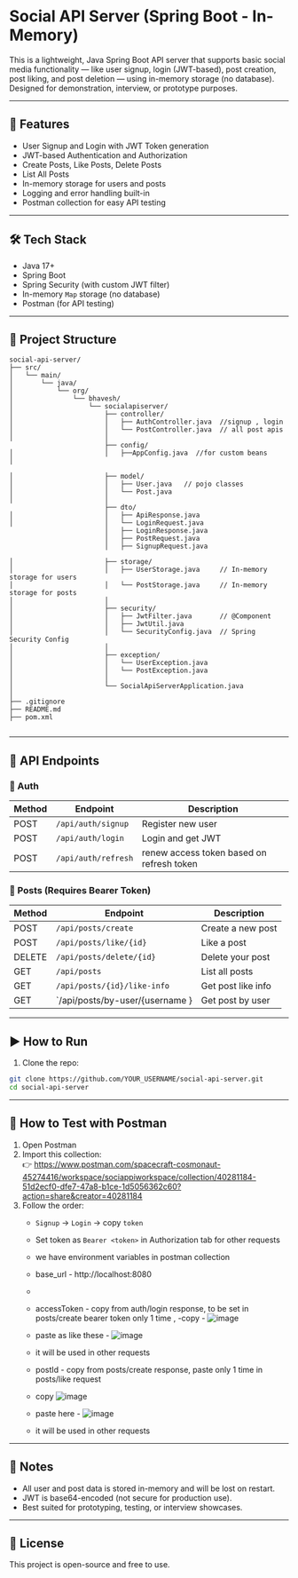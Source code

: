 
# Social API Server (Spring Boot - In-Memory)

This is a lightweight,  Java Spring Boot API server that supports basic social media functionality — like user signup, login (JWT-based), post creation, post liking, and post deletion — using in-memory storage (no database). Designed for demonstration, interview, or prototype purposes.

---

## 🚀 Features

- User Signup and Login with JWT Token generation
- JWT-based Authentication and Authorization
- Create Posts, Like Posts, Delete Posts
- List All Posts
- In-memory storage for users and posts
- Logging and error handling built-in
- Postman collection for easy API testing

---

## 🛠 Tech Stack

- Java 17+
- Spring Boot
- Spring Security (with custom JWT filter)
- In-memory `Map` storage (no database)
- Postman (for API testing)

---

## 📂 Project Structure

```
social-api-server/
├── src/
│   └── main/
│       └── java/
│           └── org/
│               └── bhavesh/
│                   └── socialapiserver/
│                       ├── controller/
│                       │   ├── AuthController.java  //signup , login
│                       │   └── PostController.java  // all post apis 
│                       │
                        ├── config/
│                       │   ├──AppConfig.java  //for custom beans
│               

│                       ├── model/
│                       │   ├── User.java   // pojo classes
│                       │   └── Post.java
│                       │
                        ├── dto/
│                       │   ├── ApiResponse.java   
│                       │   └── LoginRequest.java
                        │   ├── LoginResponse.java
                        │   ├── PostRequest.java
                        │   ├── SignupRequest.java  

│                       ├── storage/
│                       │   ├── UserStorage.java     // In-memory storage for users
│                       │   └── PostStorage.java     // In-memory storage for posts
│                       │
│                       ├── security/
│                       │   ├── JwtFilter.java       // @Component
│                       │   ├── JwtUtil.java
│                       │   └── SecurityConfig.java  // Spring Security Config
│                       │
│                       ├── exception/
│                       │   └── UserException.java
│                       │   └── PostException.java
│                       │
│                       └── SocialApiServerApplication.java
│
├── .gitignore
├── README.md
├── pom.xml


```

---

## 🧪 API Endpoints

### 🔐 Auth

| Method | Endpoint            | Description           |
|--------|---------------------|-----------------------|
| POST   | `/api/auth/signup`  | Register new user     |
| POST   | `/api/auth/login`   | Login and get JWT     |
| POST   | `/api/auth/refresh` | renew access token based on refresh token    |

### 📝 Posts (Requires Bearer Token)

| Method | Endpoint                    | Description               |
|--------|-----------------------------|---------------------------|
| POST   | `/api/posts/create`         | Create a new post         |
| POST   | `/api/posts/like/{id}`      | Like a post               |
| DELETE | `/api/posts/delete/{id}`    | Delete your post          |
| GET    | `/api/posts`                | List all posts            |
| GET    | `/api/posts/{id}/like-info` | Get post like info        |
| GET    | `/api/posts/by-user/{username }| Get post by user       |

---

## ▶️ How to Run

1. Clone the repo:
```bash
git clone https://github.com/YOUR_USERNAME/social-api-server.git
cd social-api-server
```
---

## 🧪 How to Test with Postman

1. Open Postman
2. Import this collection:  
   👉 https://www.postman.com/spacecraft-cosmonaut-45274416/workspace/sociappiworkspace/collection/40281184-51d2ecf0-dfe7-47a8-b1ce-1d5056362c60?action=share&creator=40281184
3. Follow the order:  
   - `Signup` → `Login` → copy `token`
   - Set token as `Bearer <token>` in Authorization tab for other requests
   - we have environment variables in postman collection
   - base_url - http://localhost:8080
   - 
   - accessToken - copy from auth/login response, to be set in posts/create bearer token only 1 time ,
   -copy -  ![image](https://github.com/user-attachments/assets/10b84565-d4a7-429c-a5a4-7f1d38524511)
   - paste as like these - ![image](https://github.com/user-attachments/assets/3661fefd-5572-44ec-8855-b9792e5da10a)
   - it will be used in other requests
  
   - postId - copy from posts/create response, paste only 1 time in posts/like request
   - copy  ![image](https://github.com/user-attachments/assets/c04484f3-1eea-4bd8-b62e-ccda9ff94043)
   - paste here - ![image](https://github.com/user-attachments/assets/90c5cb49-60a1-40ab-943f-40b83f5fb3f8)
   - it will be used in other requests 




---

## 📌 Notes

- All user and post data is stored in-memory and will be lost on restart.
- JWT is base64-encoded (not secure for production use).
- Best suited for prototyping, testing, or interview showcases.

---

## 📄 License

This project is open-source and free to use.
